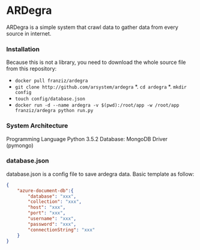 # ARDegra
ARDegra is a simple system that crawl data to gather data from every source in internet. 

### Installation
Because this is not a library, you need to download the whole source file from this repository:
* `docker pull franziz/ardegra`
* `git clone http://github.com/arsystem/ardegra`
*. `cd ardegra`
*. `mkdir config`
* `touch config/database.json`
* `docker run -d --name ardegra -v $(pwd):/root/app -w /root/app franziz/ardegra python run.py`

### System Architecture
Programming Language Python 3.5.2
Database: MongoDB Driver (pymongo)

### database.json
database.json is a config file to save ardegra data. Basic template as follow:
```json
{
	"azure-document-db":{
		"database": "xxx",
		"collection": "xxx",
		"host": "xxx",
		"port": "xxx",
		"username": "xxx",
		"password": "xxx",
		"connectionString": "xxx"
	}
}
```

